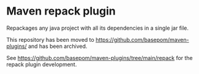 # Maven repack plugin

Repackages any java project with all its dependencies in a single jar file.

This repository has been moved to https://github.com/basepom/maven-plugins/ and has been archived.

See https://github.com/basepom/maven-plugins/tree/main/repack for the repack plugin development.

